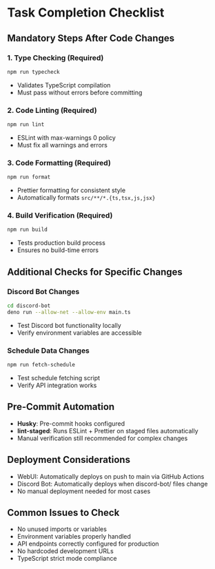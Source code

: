 # Task Completion Checklist

## Mandatory Steps After Code Changes

### 1. Type Checking (Required)
```bash
npm run typecheck
```
- Validates TypeScript compilation
- Must pass without errors before committing

### 2. Code Linting (Required) 
```bash
npm run lint
```
- ESLint with max-warnings 0 policy
- Must fix all warnings and errors

### 3. Code Formatting (Required)
```bash  
npm run format
```
- Prettier formatting for consistent style
- Automatically formats `src/**/*.{ts,tsx,js,jsx}`

### 4. Build Verification (Required)
```bash
npm run build
```
- Tests production build process
- Ensures no build-time errors

## Additional Checks for Specific Changes

### Discord Bot Changes
```bash
cd discord-bot
deno run --allow-net --allow-env main.ts
```
- Test Discord bot functionality locally
- Verify environment variables are accessible

### Schedule Data Changes  
```bash
npm run fetch-schedule
```
- Test schedule fetching script
- Verify API integration works

## Pre-Commit Automation
- **Husky**: Pre-commit hooks configured
- **lint-staged**: Runs ESLint + Prettier on staged files automatically
- Manual verification still recommended for complex changes

## Deployment Considerations
- WebUI: Automatically deploys on push to main via GitHub Actions
- Discord Bot: Automatically deploys when discord-bot/ files change
- No manual deployment needed for most cases

## Common Issues to Check
- No unused imports or variables
- Environment variables properly handled
- API endpoints correctly configured for production
- No hardcoded development URLs
- TypeScript strict mode compliance